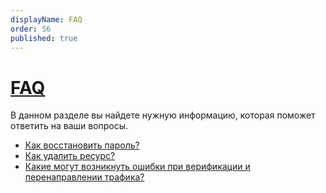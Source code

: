 ```yaml
---
displayName: FAQ
order: 56
published: true
---
```


# [FAQ](faq)

В данном разделе вы найдете нужную информацию, которая поможет ответить на ваши вопросы.

- [Как восстановить пароль?]([208])
- [Как удалить ресурс?]([250])
- [Какие могут возникнуть ошибки при верификации и перенаправлении трафика?]([268])